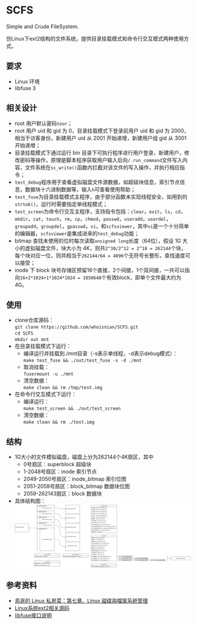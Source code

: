 # SCFS
Simple and Crude FileSystem.  

仿Linux下ext2结构的文件系统，提供目录挂载模式和命令行交互模式两种使用方式。

## 要求
* Linux 环境
* libfuse 3

## 相关设计
* root 用户默认密码`toor`；
* root 用户 uid 和 gid 为 0，目录挂载模式下登录前用户 uid 和 gid 为 2000，相当于访客身份，新建用户 uid 从 2001 开始递增，新建用户组 gid 从 3001 开始递增；
* 目录挂载模式下通过运行 bin 目录下可执行程序进行用户登录，新建用户，修改密码等操作，原理是脚本程序获取用户输入后向`/.run_command`文件写入内容，文件系统在`sc_write()`函数内拦截对该文件的写入操作，并执行相应指令；
* `test_debug`程序用于查看虚拟磁盘文件源数据，如超级块信息，索引节点信息，数据块十六进制数据等，输入`h`可查看使用帮助；
* `test_fuse`为目录挂载模式主程序，由于部分函数未实现线程安全，如用到的`strtok()`，运行时需要指定单线程模式；
* `test_screen`为命令行交互主程序，支持指令包括：`clear`，`exit`，`ls`，`cd`，`mkdir`，`cat`，`touch`，`rm`，`cp`，`chmod`，`passwd`，`useradd`，`userdel`，`groupadd`，`groupdel`，`gpasswd`，`vi`，和`scfsviewer`，其中`vi`是一个十分简单的编辑器，`scfsviewer`是集成进来的`test_debug`功能；
* bitmap 查找未使用的位时每次读取`unsigned long`长度（64位），假设 1G 大小的虚拟磁盘文件，块大小为 4K，则共`2^30/2^12 = 2^18 = 262144`个块，每个块对应一位，则共相当于`262144/64 = 4096`个无符号长整形，查找速度可以接受；
* inode 下 block 块号存储区预留16个直接，2个间接，1个双间接，一共可以指向`16+2*1024+1*1024*1024 = 1050640`个有效block，即单个文件最大约为4G。

## 使用
* clone仓库源码：  
  `git clone https://github.com/whoisnian/SCFS.git`  
  `cd SCFS`   
  `mkdir out mnt`  
* 在目录挂载模式下运行：  
  * 编译运行并挂载到./mnt目录（-s表示单线程，-d表示debug模式）：  
    `make test_fuse && ./out/test_fuse -s -d ./mnt`  
  * 取消挂载：  
    `fusermount -u ./mnt`  
  * 清空数据：  
    `make clean && rm /tmp/test.img`  
* 在命令行交互模式下运行：
  * 编译运行：  
    `make test_screen && ./out/test_screen`
  * 清空数据：  
    `make clean && rm ./test.img`  

## 结构
* 1G大小的文件模拟磁盘，磁盘上分为262144个4K扇区，其中
  * 0号扇区：superblock 超级块
  * 1-2048号扇区：inode 索引节点
  * 2049-2050号扇区：inode_bitmap 索引位图
  * 2051-2058号扇区：block_bitmap 数据块位图
  * 2059-262143扇区：block 数据块
* 具体结构图：
  ![SCFS.svg](SCFS.svg)

## 参考资料
* [鳥哥的 Linux 私房菜：第七章、Linux 磁碟與檔案系統管理](http://linux.vbird.org/linux_basic/0230filesystem.php)
* [Linux系统ext2相关源码](https://github.com/torvalds/linux/blob/master/fs/ext2/ext2.h)
* [libfuse接口说明](http://libfuse.github.io/doxygen/structfuse__operations.html)
